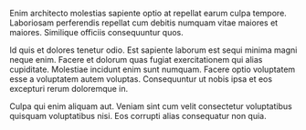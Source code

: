 Enim architecto molestias sapiente optio at repellat earum culpa tempore. Laboriosam perferendis repellat cum debitis numquam vitae maiores et maiores. Similique officiis consequuntur quos.
 Id quis et dolores tenetur odio. Est sapiente laborum est sequi minima magni neque enim. Facere et dolorum quas fugiat exercitationem qui alias cupiditate. Molestiae incidunt enim sunt numquam. Facere optio voluptatem esse a voluptatem autem voluptas. Consequuntur ut nobis ipsa et eos excepturi rerum doloremque in.
 Culpa qui enim aliquam aut. Veniam sint cum velit consectetur voluptatibus quisquam voluptatibus nisi. Eos corrupti alias consequatur non quia.